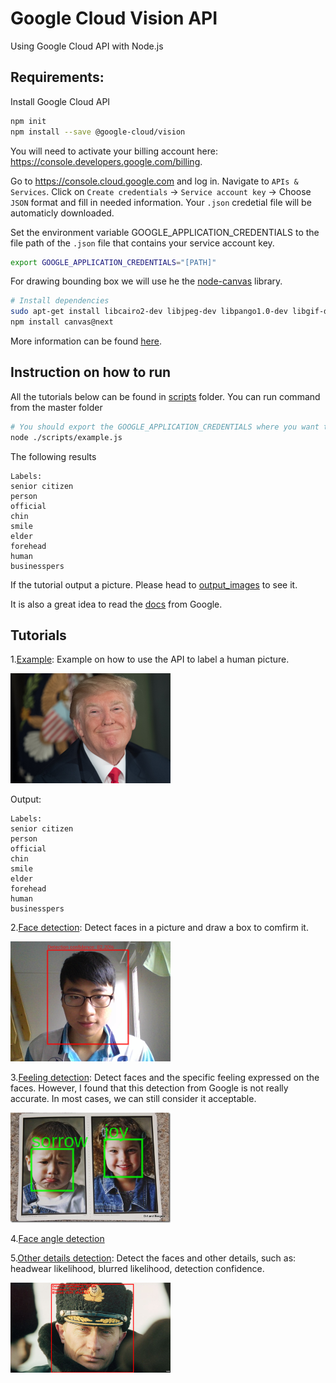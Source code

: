 # Google Cloud Vision API

Using Google Cloud API with Node.js

## Requirements:

Install Google Cloud API 
```bash
npm init
npm install --save @google-cloud/vision
```

You will need to activate your billing account here: https://console.developers.google.com/billing.

Go to https://console.cloud.google.com and log in. Navigate to `APIs & Services`. Click on `Create credentials` -> `Service account key` -> Choose `JSON` format and fill in needed information. Your `.json` credetial file will be automaticly downloaded. 

Set the environment variable GOOGLE_APPLICATION_CREDENTIALS to the file path of the `.json` file that contains your service account key. 
```bash
export GOOGLE_APPLICATION_CREDENTIALS="[PATH]"
```

For drawing bounding box we will use he the [node-canvas](https://github.com/Automattic/node-canvas#installation) library.
```bash
# Install dependencies
sudo apt-get install libcairo2-dev libjpeg-dev libpango1.0-dev libgif-dev build-essential g++
npm install canvas@next
```

More information can be found [here](https://cloud.google.com/vision/docs/face-tutorial).

## Instruction on how to run

All the tutorials below can be found in [scripts](https://github.com/Aleadinglight/Google-cloud-vision-api/tree/master/scripts) folder. You can run command from the master folder

```bash
# You should export the GOOGLE_APPLICATION_CREDENTIALS where you want to run the scripts from
node ./scripts/example.js
```

The following results
```
Labels:
senior citizen
person
official
chin
smile
elder
forehead
human
businesspers
```

If the tutorial output a picture. Please head to [output_images](https://github.com/Aleadinglight/Google-cloud-vision-api/tree/master/output_images) to see it.

It is also a great idea to read the [docs](https://cloud.google.com/vision/docs/reference/rest/v1/images/annotate#FaceAnnotation) from Google.

## Tutorials

1.[Example](https://github.com/Aleadinglight/Google-cloud-vision-api/tree/master/scripts/example.js): Example on how to use the API to label a human picture.

<img src="https://github.com/Aleadinglight/Google-cloud-vision-api/blob/master/images/trump.jpg" width="256">

Output:
```
Labels:
senior citizen
person
official
chin
smile
elder
forehead
human
businesspers
```

2.[Face detection](https://github.com/Aleadinglight/Google-cloud-vision-api/tree/master/scripts/faceDetection.js): Detect faces in a picture and draw a box to comfirm it.

<img src="https://github.com/Aleadinglight/Google-cloud-vision-api/blob/master/output_images/me.png" width="256">

3.[Feeling detection](https://github.com/Aleadinglight/Google-cloud-vision-api/tree/master/scripts/feelingDetection.js): Detect faces and the specific feeling expressed on the faces. However, I found that this detection from Google is not really accurate. In most cases, we can still consider it acceptable.

<img src="https://github.com/Aleadinglight/Google-cloud-vision-api/blob/master/output_images/feelings.png" width="256">

4.[Face angle detection]()

5.[Other details detection](https://github.com/Aleadinglight/Google-cloud-vision-api/tree/master/scripts/otherFaceDetection.js): Detect the faces and other details, such as: headwear likelihood, blurred likelihood, detection confidence.

<img src="https://github.com/Aleadinglight/Google-cloud-vision-api/blob/master/output_images/putin.png" width="256">